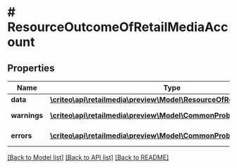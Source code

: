 # # ResourceOutcomeOfRetailMediaAccount

## Properties

Name | Type | Description | Notes
------------ | ------------- | ------------- | -------------
**data** | [**\criteo\api\retailmedia\preview\Model\ResourceOfRetailMediaAccount**](ResourceOfRetailMediaAccount.md) |  | [optional]
**warnings** | [**\criteo\api\retailmedia\preview\Model\CommonProblem[]**](CommonProblem.md) |  | [optional] [readonly]
**errors** | [**\criteo\api\retailmedia\preview\Model\CommonProblem[]**](CommonProblem.md) |  | [optional] [readonly]

[[Back to Model list]](../../README.md#models) [[Back to API list]](../../README.md#endpoints) [[Back to README]](../../README.md)
